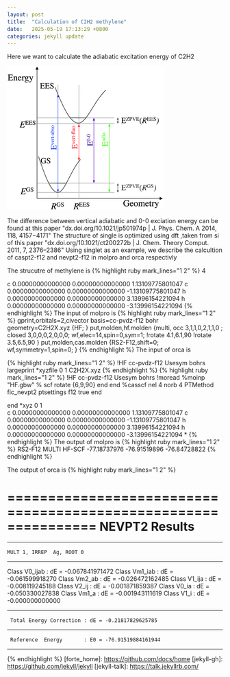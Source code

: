 ```yaml
---
layout: post
title:  "Calculation of C2H2 methylene"
date:   2025-05-19 17:13:29 +0800
categories: jekyll update
---
```

Here we want to calculate the adiabatic excitation energy of C2H2

![AltText](/image/c2cs35394f-f1.gif)

The difference between vertical adiabatic and 0-0 exciation energy can be found at  this paper
"dx.doi.org/10.1021/jp501974p | J. Phys. Chem. A 2014, 118, 4157−4171"
The structure of single is optimized using dft ,taken from si of this paper
"dx.doi.org/10.1021/ct200272b | J. Chem. Theory Comput. 2011, 7, 2376–2386"
Using  singlet as an example, we describe the calcultion of caspt2-f12 and nevpt2-f12 in molpro and orca respectivly

The strucutre of methylene is
{% highlight ruby mark_lines="1 2" %}
4

c 0.00000000000000 0.00000000000000 1.13109775801047 
c 0.00000000000000 0.00000000000000 -1.13109775801047 
h 0.00000000000000 0.00000000000000 3.13996154221094 
h 0.00000000000000 0.00000000000000 -3.13996154221094 
{% endhighlight %}
The input of molpro is 
{% highlight ruby mark_lines="1 2" %}
gprint,orbitals=2,civector
basis=cc-pvdz-f12
bohr
geometry=C2H2X.xyz
{HF;
}
put,molden,hf.molden
{multi,
occ  3,1,1,0,2,1,1,0 ;
closed  3,0,0,0,2,0,0,0; 
wf,elec=14,spin=0,sym=1;
!rotate 4.1,6.1,90
!rotate 3.5,6.5,90
}
put,molden,cas.molden
{RS2-F12,shift=0;
wf,symmetry=1,spin=0;
}
{% endhighlight %}
The input of orca is 

{% highlight ruby mark_lines="1 2" %}
!HF  cc-pvdz-f12 Usesym   bohrs largeprint 
*xyzfile  0 1  C2H2X.xyz
{% endhighlight %}
{% highlight ruby mark_lines="1 2" %}
!HF  cc-pvdz-f12 Usesym   bohrs
!moread
%moinp "HF.gbw"
% scf 
  rotate 
        {6,9,90}
  end
end
%casscf 
   nel 4
   norb 4
   PTMethod fic_nevpt2
   ptsettings
     f12 true
   end
   
end 
*xyz  0 1  
c 0.00000000000000 0.00000000000000 1.13109775801047 
c 0.00000000000000 0.00000000000000 -1.13109775801047 
h 0.00000000000000 0.00000000000000 3.13996154221094 
h 0.00000000000000 0.00000000000000 -3.13996154221094 
*
{% endhighlight %}
The output of molpro is 
{% highlight ruby mark_lines="1 2" %}
         RS2-F12           MULTI          HF-SCF
    -77.18737976    -76.91519896    -76.84728822
{% endhighlight %}

The output of orca is 
{% highlight ruby mark_lines="1 2" %}

 ===============================================================
                       NEVPT2 Results  
 ===============================================================
   *******************************
    MULT 1, IRREP  Ag, ROOT 0 
   *******************************

  Class V0_ijab :	 dE = -0.067841971472 
  Class Vm1_iab :	 dE = -0.061599918270 
  Class Vm2_ab  :	 dE = -0.026472162485 
  Class V1_ija  :	 dE = -0.008119245188 
  Class V2_ij   :	 dE = -0.001871859387 
  Class V0_ia   :	 dE = -0.050330027838 
  Class Vm1_a   :	 dE = -0.001943111619 
  Class V1_i    :	 dE = -0.000000000000 

 --------------------------------------------------------------- 
 	 Total Energy Correction : dE = -0.21817829625785
 --------------------------------------------------------------- 
 	 Reference  Energy       : E0 = -76.91519884161944
 --------------------------------------------------------------- 
{% endhighlight %}
[forte_home]: https://github.com/docs/home
[jekyll-gh]:   https://github.com/jekyll/jekyll
[jekyll-talk]: https://talk.jekyllrb.com/
